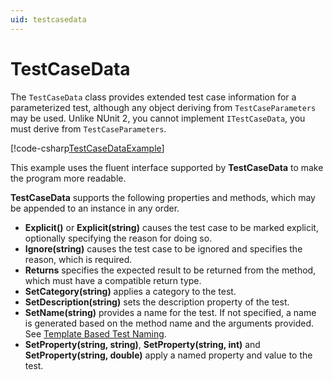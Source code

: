 ```yaml
---
uid: testcasedata
---
```


# TestCaseData

The `TestCaseData` class provides extended test case information for a parameterized test, although any object deriving from `TestCaseParameters` may be used. Unlike NUnit 2, you cannot implement `ITestCaseData`, you must derive from `TestCaseParameters`.

[!code-csharp[TestCaseDataExample](~/snippets/Snippets.NUnit/TestCaseDataExample.cs#TestCaseDataExample)]

This example uses the fluent interface supported by **TestCaseData**
to make the program more readable.

**TestCaseData** supports the following properties
and methods, which may be appended to an instance in any order.

* **Explicit()** or **Explicit(string)** causes the test case to be marked explicit, optionally specifying the reason for doing so.
* **Ignore(string)** causes the test case to be ignored and specifies the reason, which is required.
* **Returns** specifies the expected result to be returned from the method, which must have a compatible return type.
* **SetCategory(string)** applies a category to the test.
* **SetDescription(string)** sets the description property of the test.
* **SetName(string)** provides a name for the test. If not specified, a name is generated based on the method name and the arguments provided. See [Template Based Test Naming](xref:templatebasedtestnaming).
* **SetProperty(string, string)**, **SetProperty(string, int)** and **SetProperty(string, double)** apply a named property and value to the test.
